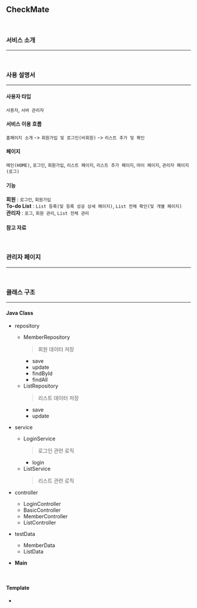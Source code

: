 ## CheckMate
<br>

### 서비스 소개
---
<br>


### 사용 설명서
---

  #### 사용자 타입
  `사용자`, `서버 관리자`
  #### 서비스 이용 흐름
  `홈페이지 소개` -> `회원가입 및 로그인(비회원)` -> `리스트 추가 및 확인`
  #### 페이지
  `메인(HOME)`, `로그인`, `회원가입`, `리스트 페이지`, `리스트 추가 페이지`, `마이 페이지`, `관리자 페이지(로그)`
  #### 기능
  **회원** : `로그인`, `회원가입` <br>
  **To-do List** : `List 등록(및 등록 성공 상세 페이지)`, `List 전체 확인(및 개별 페이지)` <br>
  **관리자** : `로그`, `회원 관리`, `List 전체 관리` <br>
  #### 참고 자료
<br>


### 관리자 페이지
---
<br>


### 클래스 구조
---
#### Java Class
- repository
  - MemberRepository
    > 회원 데이터 저장
    - save
    - update
    - findById
    - findAll
  - ListRepository
    > 리스트 데이터 저장
    - save
    - update
      
- service
  - LoginService
    > 로그인 관련 로직
    - login
  - ListService
    > 리스트 관련 로직
- controller
  - LoginController
  - BasicController
  - MemberController
  - ListController
- testData
  - MemberData
  - ListData
- **Main**
<br>

#### Template
- 

<br>
